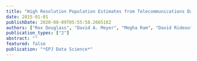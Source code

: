 ```yaml
---
title: "High Resolution Population Estimates from Telecommunications Data"
date: 2015-01-01
publishDate: 2020-08-09T05:55:58.266516Z
authors: ["Rex Douglass", "David A. Meyer", "Megha Ram", "David Rideout", "Dongjin Song"]
publication_types: ["2"]
abstract: ""
featured: false
publication: "*EPJ Data Science*"
---
```


